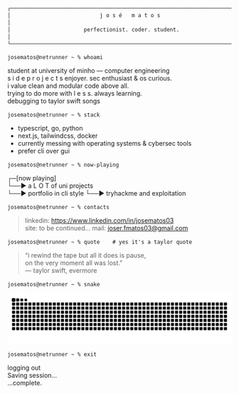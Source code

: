 ```
┌───────────────────────────────────────────────────────────────────────────┐
│                            j o s é   m a t o s                            │
│                       perfectionist. coder. student.                      │
└───────────────────────────────────────────────────────────────────────────┘
```

```
josematos@netrunner ~ % whoami
```

student at university of minho — computer engineering  
s i d e   p r o j e c t s enjoyer. sec enthusiast & os curious.  
i value clean and modular code above all.  
trying to do more with l e s s. always learning.  
debugging to taylor swift songs  

```
josematos@netrunner ~ % stack
```

- typescript, go, python
- next.js, tailwindcss, docker  
- currently messing with operating systems & cybersec tools  
- prefer cli over gui

```
josematos@netrunner ~ % now-playing
```

┌─[now playing]  
└──▶ a L O T of uni projects  
└──▶ portfolio in cli style
└──▶ tryhackme and exploitation  

```
josematos@netrunner ~ % contacts
```

> linkedin: https://www.linkedin.com/in/josematos03  
> site: to be continued...
> mail: joser.fmatos03@gmail.com

```
josematos@netrunner ~ % quote    # yes it's a taylor quote
```

> “i rewind the tape but all it does is pause,    
>  on the very moment all was lost."    
> — taylor swift, evermore    

```
josematos@netrunner ~ % snake
```

<!-- contribution snake -->
<picture>
  <source media="(prefers-color-scheme: dark)" srcset="https://github.com/JoseMatos03/JoseMatos03/blob/output/github-snake-dark.svg" />
  <source media="(prefers-color-scheme: light)" srcset="https://github.com/JoseMatos03/JoseMatos03/blob/output/github-snake.svg" />
  <img alt="github-snake" src="https://github.com/JoseMatos03/JoseMatos03/blob/output/github-snake.svg" />
</picture>

```
josematos@netrunner ~ % exit
```

logging out  
Saving session...  
...complete.  
